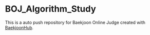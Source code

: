 # BOJ_Algorithm_Study
This is a auto push repository for Baekjoon Online Judge created with [BaekjoonHub](https://github.com/BaekjoonHub/BaekjoonHub).

